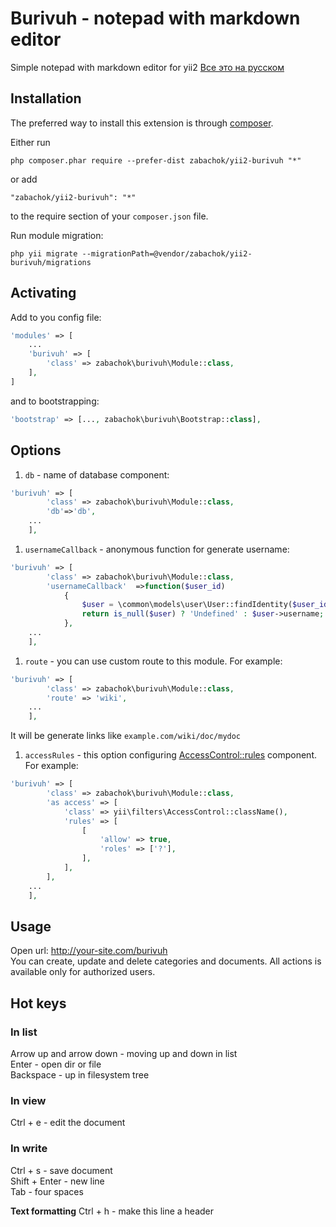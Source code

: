# Burivuh - notepad with markdown editor
Simple notepad with markdown editor for yii2
[Все это на русском](https://zabachok.net/repositories/burivuh)

## Installation

The preferred way to install this extension is through [composer](http://getcomposer.org/download/).

Either run

```
php composer.phar require --prefer-dist zabachok/yii2-burivuh "*"
```

or add

```
"zabachok/yii2-burivuh": "*"
```

to the require section of your `composer.json` file.

Run module migration:
```
php yii migrate --migrationPath=@vendor/zabachok/yii2-burivuh/migrations
```


## Activating

Add to you config file:

```php
'modules' => [
    ...
    'burivuh' => [
        'class' => zabachok\burivuh\Module::class,
    ],
]
```
and to bootstrapping:

```php
'bootstrap' => [..., zabachok\burivuh\Bootstrap::class],
```

## Options

1. `db` - name of database component: 
```php
'burivuh' => [
        'class' => zabachok\burivuh\Module::class,
        'db'=>'db',
    ...
    ],
```
1. `usernameCallback` - anonymous function for generate username:
```php
'burivuh' => [
        'class' => zabachok\burivuh\Module::class,
        'usernameCallback'	=>function($user_id)
            {
                $user = \common\models\user\User::findIdentity($user_id);
                return is_null($user) ? 'Undefined' : $user->username;
            },
    ...
    ],
```
1. `route` - you can use custom route to this module. For example:
```php
'burivuh' => [
        'class' => zabachok\burivuh\Module::class,
        'route' => 'wiki',
    ...
    ],
```
It will be generate links like `example.com/wiki/doc/mydoc`
1. `accessRules` - this option configuring [AccessControl::rules](http://www.yiiframework.com/doc-2.0/yii-filters-accesscontrol.html) component. For example:
```php
'burivuh' => [
        'class' => zabachok\burivuh\Module::class,
        'as access' => [
            'class' => yii\filters\AccessControl::className(),
            'rules' => [
                [
                    'allow' => true,
                    'roles' => ['?'],
                ],
            ],
        ],
    ...
    ],
```

## Usage

Open url: http://your-site.com/burivuh  
You can create, update and delete categories and documents. All actions is available only for authorized users.


## Hot keys

### In list
Arrow up and arrow down - moving up and down in list  
Enter - open dir or file  
Backspace - up in filesystem tree  
### In view
Ctrl + e - edit the document  
### In write
Ctrl + s - save document  
Shift + Enter - new line  
Tab - four spaces

**Text formatting**
Ctrl + h - make this line a header
